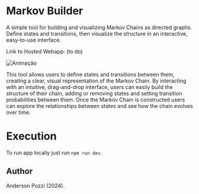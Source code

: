 # Markov Builder

A simple tool for building and visualizing Markov Chains as directed graphs. 
Define states and transitions, then visualize the structure in an interactive, easy-to-use interface.

Link to Hosted Webapp: (to do)

![Animação](https://github.com/user-attachments/assets/507e0d6b-2f91-442f-a6e9-4d863371e82a)

This tool allows users to define states and transitions between them, creating a clear, visual representation of the Markov Chain. By interacting with an intuitive, drag-and-drop interface, users can easily build the structure of their chain, adding or removing states and setting transition probabilities between them. Once the Markov Chain is constructed users can explore the relationships between states and see how the chain evolves over time.


# Execution

To run app locally just run `npm run dev`.

## Author

Anderson Pozzi (2024).

